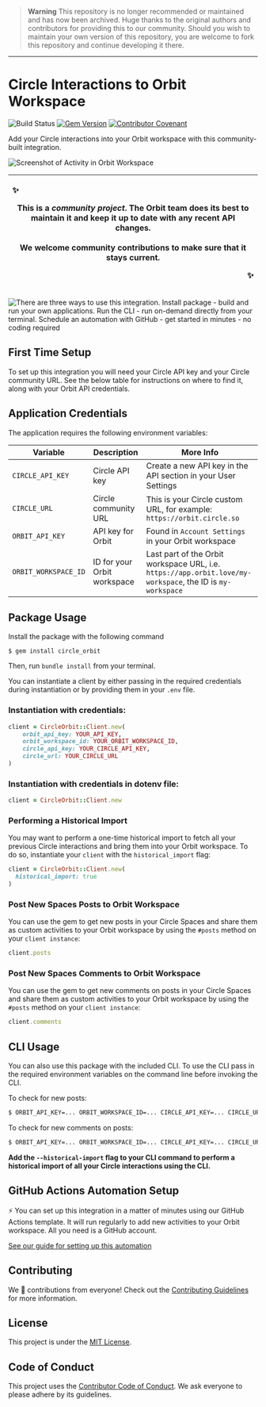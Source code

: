   > **Warning**
  > This repository is no longer recommended or maintained and has now been archived. Huge thanks to the original authors and contributors for providing this to our community. Should you wish to maintain your own version of this repository, you are welcome to fork this repository and continue developing it there.
  
  ---

# Circle Interactions to Orbit Workspace

![Build Status](https://github.com/orbit-love/community-ruby-circle-orbit/workflows/CI/badge.svg)
[![Gem Version](https://badge.fury.io/rb/circle_orbit.svg)](https://badge.fury.io/rb/circle_orbit)
[![Contributor Covenant](https://img.shields.io/badge/Contributor%20Covenant-2.0-4baaaa.svg)](.github/CODE_OF_CONDUCT.md)

Add your Circle interactions into your Orbit workspace with this community-built integration.

![Screenshot of Activity in Orbit Workspace](readme-images/screenshot_of_activity.png)

|<p align="left">:sparkles:</p> This is a *community project*. The Orbit team does its best to maintain it and keep it up to date with any recent API changes.<br/><br/>We welcome community contributions to make sure that it stays current. <p align="right">:sparkles:</p>|
|-----------------------------------------|

![There are three ways to use this integration. Install package - build and run your own applications. Run the CLI - run on-demand directly from your terminal. Schedule an automation with GitHub - get started in minutes - no coding required](readme-images/ways-to-use.png)

## First Time Setup

To set up this integration you will need your Circle API key and your Circle community URL. See the below table for instructions on where to find it, along with your Orbit API credentials.
## Application Credentials

The application requires the following environment variables:

| Variable | Description | More Info
|---|---|--|
| `CIRCLE_API_KEY` | Circle API key | Create a new API key in the API section in your User Settings
| `CIRCLE_URL`     | Circle community URL | This is your Circle custom URL, for example: `https://orbit.circle.so`
| `ORBIT_API_KEY` | API key for Orbit | Found in `Account Settings` in your Orbit workspace
| `ORBIT_WORKSPACE_ID` | ID for your Orbit workspace | Last part of the Orbit workspace URL, i.e. `https://app.orbit.love/my-workspace`, the ID is `my-workspace`

## Package Usage

Install the package with the following command

```
$ gem install circle_orbit
```

Then, run `bundle install` from your terminal.

You can instantiate a client by either passing in the required credentials during instantiation or by providing them in your `.env` file.

### Instantiation with credentials:

```ruby
client = CircleOrbit::Client.new(
    orbit_api_key: YOUR_API_KEY,
    orbit_workspace_id: YOUR_ORBIT_WORKSPACE_ID,
    circle_api_key: YOUR_CIRCLE_API_KEY,
    circle_url: YOUR_CIRCLE_URL
)
```
### Instantiation with credentials in dotenv file:

```ruby
client = CircleOrbit::Client.new
```
### Performing a Historical Import

You may want to perform a one-time historical import to fetch all your previous Circle interactions and bring them into your Orbit workspace. To do so, instantiate your `client` with the `historical_import` flag:

```ruby
client = CircleOrbit::Client.new(
  historical_import: true
)
```
### Post New Spaces Posts to Orbit Workspace

You can use the gem to get new posts in your Circle Spaces and share them as custom activities to your Orbit workspace by using the `#posts` method on your `client instance`:

```ruby
client.posts
```

### Post New Spaces Comments to Orbit Workspace

You can use the gem to get new comments on posts in your Circle Spaces and share them as custom activities to your Orbit workspace by using the `#posts` method on your `client instance`:

```ruby
client.comments
```
## CLI Usage

You can also use this package with the included CLI. To use the CLI pass in the required environment variables on the command line before invoking the CLI.

To check for new posts:

```bash
$ ORBIT_API_KEY=... ORBIT_WORKSPACE_ID=... CIRCLE_API_KEY=... CIRCLE_URL=... bundle exec circle_orbit --check-posts
```

To check for new comments on posts:

```bash
$ ORBIT_API_KEY=... ORBIT_WORKSPACE_ID=... CIRCLE_API_KEY=... CIRCLE_URL=... bundle exec circle_orbit --check-comments
```

**Add the `--historical-import` flag to your CLI command to perform a historical import of all your Circle interactions using the CLI.**

## GitHub Actions Automation Setup

⚡ You can set up this integration in a matter of minutes using our GitHub Actions template. It will run regularly to add new activities to your Orbit workspace. All you need is a GitHub account.

[See our guide for setting up this automation](https://github.com/orbit-love/github-actions-templates/blob/main/Circle/README.md)

## Contributing

We 💜 contributions from everyone! Check out the [Contributing Guidelines](.github/CONTRIBUTING.md) for more information.

## License

This project is under the [MIT License](./LICENSE).

## Code of Conduct

This project uses the [Contributor Code of Conduct](.github/CODE_OF_CONDUCT.md). We ask everyone to please adhere by its guidelines.
